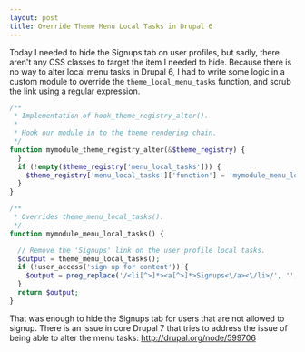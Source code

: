 ```yaml
---
layout: post
title: Override Theme Menu Local Tasks in Drupal 6
---
```


Today I needed to hide the Signups tab on user profiles, but sadly, there
aren't any CSS classes to target the item I needed to hide. Because there is
no way to alter local menu tasks in Drupal 6, I had to write some logic in a
custom module to override the `theme_local_menu_tasks` function, and scrub the
link using a regular expression.

<!--more-->

```php
/**
 * Implementation of hook_theme_registry_alter().
 *
 * Hook our module in to the theme rendering chain.
 */
function mymodule_theme_registry_alter(&$theme_registry) {
  }
  if (!empty($theme_registry['menu_local_tasks'])) {
    $theme_registry['menu_local_tasks']['function'] = 'mymodule_menu_local_tasks';
  }
}

/**
 * Overrides theme_menu_local_tasks().
 */
function mymodule_menu_local_tasks() {

  // Remove the 'Signups' link on the user profile local tasks.
  $output = theme_menu_local_tasks();
  if (!user_access('sign up for content')) {
    $output = preg_replace('/<li[^>]*><a[^>]*>Signups<\/a><\/li>/', '', $output);
  }
  return $output;
}
```

That was enough to hide the Signups tab for users that are not allowed to
signup.  There is an issue in core Drupal 7 that tries to address the issue of
being able to alter the menu tasks: http://drupal.org/node/599706

